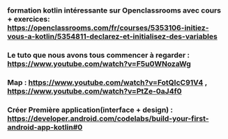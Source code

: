 ### formation kotlin intéressante sur Openclassrooms avec cours + exercices: https://openclassrooms.com/fr/courses/5353106-initiez-vous-a-kotlin/5354811-declarez-et-initialisez-des-variables

### Le tuto que nous avons tous commencer à regarder : https://www.youtube.com/watch?v=F5u0WNozaWg

### Map : https://www.youtube.com/watch?v=FotQIcC91V4 , https://www.youtube.com/watch?v=PtZe-0aJ4f0
        

### Créer Première application(interface + design) : https://developer.android.com/codelabs/build-your-first-android-app-kotlin#0